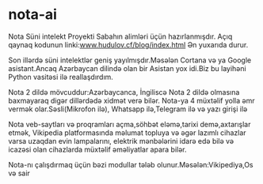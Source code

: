 # nota-ai



Nota Süni intelekt Proyekti Sabahın alimləri üçün hazırlanmışdır.
Açıq qaynaq kodunun linki:www.hudulov.cf/blog/index.html   Ən yuxarıda durur.


Son illərdə süni intelektlər geniş yayılmışdır.Məsələn Cortana və ya Google asistant.Ancaq Azərbaycan dilində olan bir Asistan yox idi.Biz bu layihəni Python vasitəsi ilə reallaşdırdım.


Nota 2 dildə mövcuddur:Azərbaycanca, İngiliscə
Nota 2 dildə olmasına baxmayaraq digər dillərdədə xidmət verə bilər.
Nota-ya 4 müxtəlif yolla əmr vermək olar.Səsli(Mikrofon ilə), Whatsapp ilə,Telegram ilə və yazı girişi ilə

Nota veb-saytları və proqramları açma,söhbət eləmə,tarixi demə,axtarışlar etmək, Vikipedia platformasında məlumat topluya və əgər lazımlı cihazlar varsa uzaqdan evin lampalarını, elektrik mənbələrini idarə edə bilə və icazəsi olan cihazlarda müxtəlif əməliyatlar apara bilər.


Nota-nı çalışdırmaq üçün bəzi modullar tələb olunur.Məsələn:Vikipediya,Os və sair 
